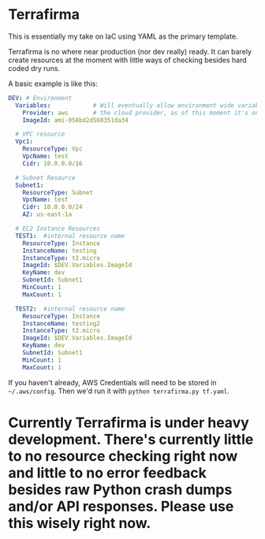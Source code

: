 # Terrafirma
This is essentially my take on IaC using YAML as the primary template.

Terrafirma is no where near production (nor dev really) ready. It can barely create resources at the moment with little ways of checking besides hard coded dry runs.

A basic example is like this:
```yaml
DEV: # Environment
  Variables:            # Will eventually allow environment wide variables here
    Provider: aws       # the cloud provider, as of this moment it's only AWS
    ImageId: ami-058bd2d568351da34

  # VPC resource
  Vpc1:                 
    ResourceType: Vpc
    VpcName: test
    Cidr: 10.0.0.0/16

  # Subnet Resource
  Subnet1:
    ResourceType: Subnet
    VpcName: test
    Cidr: 10.0.0.0/24
    AZ: us-east-1a

  # EC2 Instance Resources
  TEST1:  #internal resource name
    ResourceType: Instance
    InstanceName: testing
    InstanceType: t2.micro
    ImageId: $DEV.Variables.ImageId
    KeyName: dev
    SubnetId: Subnet1
    MinCount: 1
    MaxCount: 1

  TEST2:  #internal resource name
    ResourceType: Instance
    InstanceName: testing2
    InstanceType: t2.micro
    ImageId: $DEV.Variables.ImageId
    KeyName: dev
    SubnetId: Subnet1
    MinCount: 1
    MaxCount: 1
```

If you haven't already, AWS Credentials will need to be stored in `~/.aws/config`. Then we'd run it with `python terrafirma.py tf.yaml`.



# Currently Terrafirma is under heavy development. There's currently little to no resource checking right now and little to no error feedback besides raw Python crash dumps and/or API responses. Please use this wisely right now.

